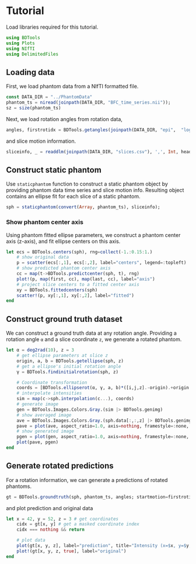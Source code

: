 # Tutorial

Load libraries required for this tutorial.

```julia
using BDTools
using Plots
using NIfTI
using DelimitedFiles
```

## Loading data

First, we load phantom data from a NIfTI formatted file.

```julia
const DATA_DIR = "../PhantomData"
phantom_ts = niread(joinpath(DATA_DIR, "BFC_time_series.nii"));
sz = size(phantom_ts)
```

Next, we load rotation angles from rotation data,

```julia
angles, firstrotidx = BDTools.getangles(joinpath(DATA_DIR, "epi",  "log.csv"))
```

and slice motion information.

```julia
sliceinfo, _ = readdlm(joinpath(DATA_DIR, "slices.csv"), ',', Int, header=true)
```

## Construct static phantom

Use `staticphantom` function to construct a static phantom object
by providing phantom data time series and slice motion info.
Resulting object contains an ellipse fit for each slice of a static phantom.

```julia
sph = staticphantom(convert(Array, phantom_ts), sliceinfo);
```

### Show phantom center axis

Using phantom fitted ellipse parameters, we construct a phantom center axis (z-axis),
and fit ellipse centers on this axis.

```julia
let ecs = BDTools.centers(sph), rng=collect(-1.:0.15:1.)
    # show original data
    p = scatter(ecs[:,1], ecs[:,2], label="centers", legend=:topleft)
    # show predicted phantom center axis
    cc = map(t->BDTools.predictcenter(sph, t), rng)
    plot!(p, map(first, cc), map(last, cc), label="axis")
    # project slice centers to a fitted center axis
    xy = BDTools.fittedcenters(sph)
    scatter!(p, xy[:,1], xy[:,2], label="fitted")
end
```

## Construct ground truth dataset

We can construct a ground truth data at any rotation angle.
Providing a rotation angle `α` and a slice coordinate `z`, we generate
a rotated phantom.

```julia
let α = deg2rad(10), z = 3
    # get ellipse parameters at slice z
    origin, a, b = BDTools.getellipse(sph, z)
    # get a ellipse's initial rotation angle
    γ = BDTools.findinitialrotation(sph, z)

    # Coordinate transformation
    coords = [BDTools.ellipserot(α, γ, a, b)*([i,j,z].-origin).+origin for i in 1:sz[1], j in 1:sz[2]]
    # interpolate intensities
    sim = map(c->sph.interpolation(c...), coords)
    # generate image
    gen = BDTools.Images.Colors.Gray.(sim |> BDTools.genimg)
    # show averaged image
    ave = BDTools.Images.Colors.Gray.(sph.data[:,:,z] |> BDTools.genimg)
    pave = plot(ave, aspect_ratio=1.0, axis=nothing, framestyle=:none, title="Slice $z", size=(300,350))
    # show generated image
    pgen = plot(gen, aspect_ratio=1.0, axis=nothing, framestyle=:none, title="Rotated at $(rad2deg(α))°", legend=:none)
    plot(pave, pgen)
end
```

## Generate rotated predictions

For a rotation information, we can generate a predictions of rotated phantoms.

```julia
gt = BDTools.groundtruth(sph, phantom_ts, angles; startmotion=firstrotidx, threshold=.95)
```

and plot prediction and original data

```julia
let x = 42, y = 52, z = 3 # get coordinates
    cidx = gt[x, y] # get a masked coordinate index
    cidx === nothing && return

    # plot data
    plot(gt[x, y, z], label="prediction", title="Intensity (x=$x, y=$y, z=$z)")
    plot!(gt[x, y, z, true], label="original")
end
```
